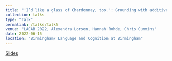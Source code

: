 ```yaml
---
title: "'I’d like a glass of Chardonnay, too.': Grounding with additives"
collection: talks
type: "Talk"
permalink: /talks/talk5
venue: "LACAB 2022, Alexandra Lorson, Hannah Rohde, Chris Cummins"
date: 2022-06-15
location: "Birmingham/ Language and Cognition at Birmingham"
---
```


[Slides](http://alex-lorson.github.io/files/LACABALorson.pdf)
